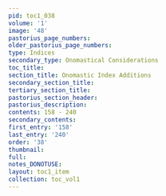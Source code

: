 ```yaml
---
pid: toc1_038
volume: '1'
image: '48'
pastorius_page_numbers: 
older_pastorius_page_numbers: 
type: Indices
secondary_type: Onomastical Considerations
toc_title: 
section_title: Onomastic Index Additions
secondary_section_title: 
tertiary_section_title: 
pastorius_section_header: 
pastorius_description: 
contents: 158 - 240
secondary_contents: 
first_entry: '158'
last_entry: '240'
order: '38'
thumbnail: 
full: 
notes_DONOTUSE: 
layout: toc1_item
collection: toc_vol1
---
```

